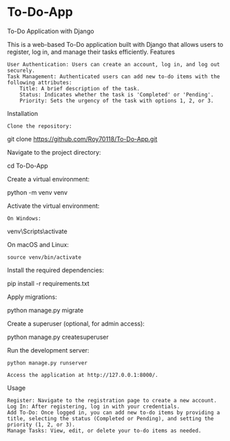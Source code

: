 # To-Do-App
To-Do Application with Django

This is a web-based To-Do application built with Django that allows users to register, log in, and manage their tasks efficiently.
Features

    User Authentication: Users can create an account, log in, and log out securely.
    Task Management: Authenticated users can add new to-do items with the following attributes:
        Title: A brief description of the task.
        Status: Indicates whether the task is 'Completed' or 'Pending'.
        Priority: Sets the urgency of the task with options 1, 2, or 3.

Installation

    Clone the repository:

git clone https://github.com/Roy70118/To-Do-App.git

Navigate to the project directory:

cd To-Do-App

Create a virtual environment:

python -m venv venv

Activate the virtual environment:

    On Windows:

venv\Scripts\activate

On macOS and Linux:

    source venv/bin/activate

Install the required dependencies:

pip install -r requirements.txt

Apply migrations:

python manage.py migrate

Create a superuser (optional, for admin access):

python manage.py createsuperuser

Run the development server:

    python manage.py runserver

    Access the application at http://127.0.0.1:8000/.

Usage

    Register: Navigate to the registration page to create a new account.
    Log In: After registering, log in with your credentials.
    Add To-Do: Once logged in, you can add new to-do items by providing a title, selecting the status (Completed or Pending), and setting the priority (1, 2, or 3).
    Manage Tasks: View, edit, or delete your to-do items as needed.
